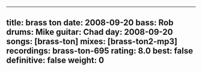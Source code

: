 
---
title: brass ton
date: 2008-09-20
bass:	Rob
drums:	Mike
guitar:	Chad
day: 2008-09-20
songs: [brass-ton]
mixes: [brass-ton2-mp3]
recordings: brass-ton-695
rating: 8.0
best: false
definitive: false
weight: 0
---
